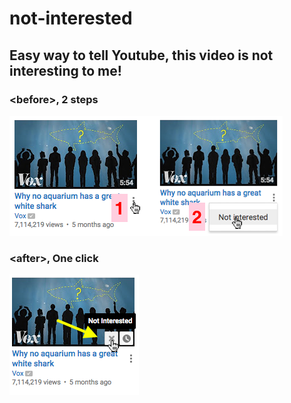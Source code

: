 # not-interested
## Easy way to tell Youtube, this video is not interesting to me!

### \<before\>, 2 steps
<img src="screenshots/before.png" />

### \<after\>, One click
<img src="screenshots/after.png" />

